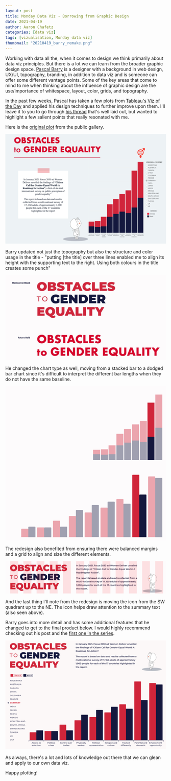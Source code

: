 ```yaml
---
layout: post
title: Monday Data Viz - Borrowing from Graphic Design
date: 2021-04-19
author: Aaron Chafetz
categories: [data viz]
tags: [vizualisation, Monday data viz]
thumbnail: "20210419_barry_remake.png"
---
```


Working with data all the, when it comes to design we think primarily about data viz principles. But there is a lot we can learn from the broader graphic design space. [Pascal Barry](https://twitter.com/pascal_jbarry) is a designer with a background in web design, UX/UI, topography, branding, in addition to data viz and is someone can offer some different vantage points. Some of the key areas that come to mind to me when thinking about the influence of graphic design are the use/importance of whitespace, layout, color, grids,  and topography. 

In the past few weeks, Pascal has taken a few plots from [Tableau's Viz of the Day](https://public.tableau.com/en-gb/gallery/?tab=viz-of-the-day&type=viz-of-the-day&utm_campaign=The%20Emissary&utm_medium=email&utm_source=Revue%20newsletter) and applied his design techniques to further improve upon them. I'll leave it to you to go through [his thread](https://twitter.com/pascal_jbarry/status/1381869459330195458) that's well laid out, but wanted to highlight a few salient points that really resonated with me.

Here is the [original plot](https://public.tableau.com/en-gb/gallery/obstacles-gender-equality?tab=viz-of-the-day&type=viz-of-the-day) from the public gallery.

![original plot](/assets/images/posts/20210419_barry_original.png)

Barry updated not just the topography but also the structure and color usage in the title - "putting [the title] over three lines enabled me to align  its height with the supporting text to the right. Using both colours in the title creates some punch"

![title update](/assets/images/posts/20210419_barry_title.png)

He changed the chart type as well, moving from a stacked bar to a dodged bar chart since it's difficult to interpret the different bar lengths when they do not have the same baseline.

![bars update](/assets/images/posts/20210419_barry_bars.png)

The redesign also benefited from ensuring there were balanced margins and a grid to align and size the different elements.

![apply grid](/assets/images/posts/20210419_barry_grid.png)

And the last thing I'll note from the redesign is moving the icon from the SW quadrant up to the NE. The icon helps draw attention to the summary text (also seen above).

Barry goes into more detail and has some additional features that he changed to get to the final product below. I would highly recommend checking out his post and the [first one in the series](https://twitter.com/pascal_jbarry/status/1378953368664694784?s=20).

![full remake](/assets/images/posts/20210419_barry_remake.png)

As always, there's a lot and lots of knowledge out there that we can glean and apply to our own data viz.

Happy plotting!